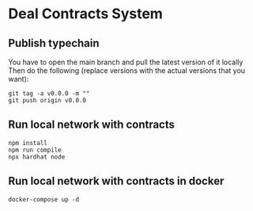 # Deal Contracts System

## Publish typechain

You have to open the main branch and pull the latest version of it locally Then
do the following (replace versions with the actual versions that you want):

```shell
git tag -a v0.0.0 -m ""
git push origin v0.0.0
```

## Run local network with contracts

```shell
npm install
npm run compile
npx hardhat node
```

## Run local network with contracts in docker

```shell
docker-compose up -d
```
